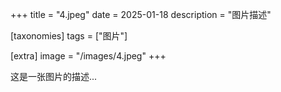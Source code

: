 +++
title = "4.jpeg"
date = 2025-01-18
description = "图片描述"

[taxonomies]
tags = ["图片"]

[extra]
image = "/images/4.jpeg"
+++

这是一张图片的描述...
